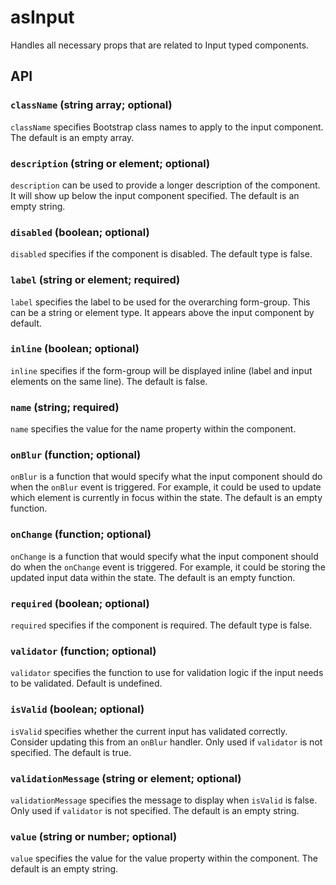 # asInput

Handles all necessary props that are related to Input typed components.

## API

### `className` (string array; optional)
`className` specifies Bootstrap class names to apply to the input component. The default is an empty array.

### `description` (string or element; optional)
`description` can be used to provide a longer description of the component.  It will show up below the input component specified. The default is an empty string.

### `disabled` (boolean; optional)
`disabled` specifies if the component is disabled. The default type is false.

### `label` (string or element; required)
`label` specifies the label to be used for the overarching form-group. This can be a string or element type. It appears above the input component by default.

### `inline` (boolean; optional)
`inline` specifies if the form-group will be displayed inline (label and input elements on the same line). The default is false.

### `name` (string; required)
`name` specifies the value for the name property within the component.

### `onBlur` (function; optional)
`onBlur` is a function that would specify what the input component should do when the `onBlur` event is triggered. For example, it could be used to update which element is currently in focus within the state. The default is an empty function.

### `onChange` (function; optional)
`onChange` is a function that would specify what the input component should do when the `onChange` event is triggered. For example, it could be storing the updated input data within the state. The default is an empty function.

### `required` (boolean; optional)
`required` specifies if the component is required. The default type is false.

### `validator` (function; optional)
`validator` specifies the function to use for validation logic if the input needs to be validated. Default is undefined.

### `isValid` (boolean; optional)
`isValid` specifies whether the current input has validated correctly. Consider updating this from an `onBlur` handler. Only used if `validator` is not specified. The default is true.

### `validationMessage` (string or element; optional)
`validationMessage` specifies the message to display when `isValid` is false.  Only used if `validator` is not specified. The default is an empty string.

### `value` (string or number; optional)
`value` specifies the value for the value property within the component. The default is an empty string.

